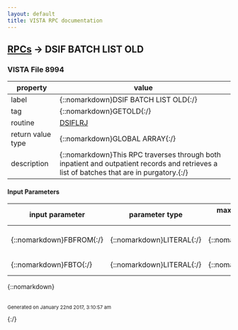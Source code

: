 ```yaml
---
layout: default
title: VISTA RPC documentation
---
```




## [RPCs](TableOfContent.md) &#8594; DSIF BATCH LIST OLD 



### VISTA File 8994 


 property | value 
--- | --- 
 label | {::nomarkdown}DSIF BATCH LIST OLD{:/}
 tag | {::nomarkdown}GETOLD{:/}
 routine | [DSIFLRJ](http://code.osehra.org/dox/Routine_DSIFLRJ_source.html)
 return value type | {::nomarkdown}GLOBAL ARRAY{:/}
 description | {::nomarkdown}This RPC traverses through both inpatient and outpatient records and retrieves a list of batches that are in purgatory.{:/}

#### Input Parameters

| input parameter | parameter type | maximum data length | required | description | 
| --- | --- | --- | --- | --- | 
| {::nomarkdown}FBFROM{:/} | {::nomarkdown}LITERAL{:/} | {::nomarkdown}7{:/} | {::nomarkdown}true{:/} | {::nomarkdown}FBFROM - From date (optional){:/} | 
| {::nomarkdown}FBTO{:/} | {::nomarkdown}LITERAL{:/} | {::nomarkdown}7{:/} | {::nomarkdown}true{:/} | {::nomarkdown}FBTO - To date (optional){:/} | 

{::nomarkdown} <br/><br/><p style="font-size: 11px">Generated on January 22nd 2017, 3:10:57 am</p>{:/}